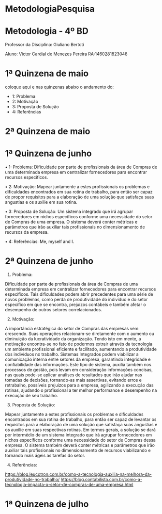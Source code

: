 # MetodologiaPesquisa
# Metodologia - 4º BD

 

Professor da Disciplina: Giuliano Bertoti 

 

Aluno: Victor Cardial de Menezes Pereira  RA:1460281823048

 

# 1ª Quinzena de maio

 

coloque aqui e nas quinzenas abaixo o andamento do:
 - 1: Problema
 - 2: Motivação
 - 3: Proposta de Solução
 - 4: Referências

 

# 2ª Quinzena de maio

 


# 1ª Quinzena de junho
 •	1: Problema: Dificuldade por parte de profissionais da área de Compras de uma determinada empresa em centralizar fornecedores para encontrar recursos específicos.
 
•	2: Motivação: Mapear juntamente a estes profissionais os problemas e dificuldades encontrados em sua rotina de trabalho, para então ser capaz de propor requisitos para a elaboração de uma solução que satisfaça suas angustias e os auxilie em sua rotina.

•	3: Proposta de Solução: Um sistema integrado que irá agrupar fornecedores em nichos específicos conforme uma necessidade do setor de Compras de uma empresa. O sistema deverá conter métricas e parâmetros que irão auxiliar tais profissionais no dimensionamento de recursos da empresa.

•	4: Referências: Me, myself and I.


 

# 2ª Quinzena de junho
1.	Problema: 

Dificuldade por parte de profissionais da área de Compras de uma determinada empresa em centralizar fornecedores para encontrar recursos específicos. Tais dificuldades podem abrir precedentes para uma série de novos problemas, como perda de produtividade do indivíduo e do setor específico em que se encontra, prejuízos contábeis e também afetar o desempenho de outros setores correlacionados.

2.	Motivação: 

A importância estratégica do setor de Compras das empresas vem crescendo. Suas operações relacionam-se diretamente com o aumento ou diminuição da lucratividade da organização.
Tendo isto em mente, a motivação encontra-se no fato de podermos extrair através da tecnologia um ambiente profissional eficiente e facilitado, aumentando a produtividade dos indivíduos no trabalho.
Sistemas Integrados podem viabilizar a comunicação interna entre setores da empresa, garantindo integridade e confiabilidade das informações.
Este tipo de sistema, auxilia também nos processos de gestão, pois levam em consideração informações concisas, nas quais pode-se aplicar análises de resultados que irão ajudar nas tomadas de decisões, tornando-as mais assertivas, evitando erros e retrabalho, possíveis prejuízos para a empresa, agilizando a execução das rotinas, ajudando o profissional a ter melhor performance e desempenho na execução de seu trabalho. 

3.	Proposta de Solução:

Mapear juntamente a estes profissionais os problemas e dificuldades encontrados em sua rotina de trabalho, para então ser capaz de levantar os requisitos para a elaboração de uma solução que satisfaça suas angustias e os auxilie em suas respectivas rotinas.
 Em termos gerais, a solução se dará por intermédio de um sistema integrado que irá agrupar fornecedores em nichos específicos conforme uma necessidade do setor de Compras dessa empresa. O sistema também deverá conter métricas e parâmetros que irão auxiliar tais profissionais no dimensionamento de recursos viabilizando e tornando mais ágeis as tarefas do setor.

4.	Referências:

https://blog.leucotron.com.br/como-a-tecnologia-auxilia-na-melhora-da-produtividade-no-trabalho/
https://blog.contabilista.com.br/como-a-tecnologia-impacta-o-setor-de-compras-de-uma-empresa.html

 


# 1ª Quinzena de julho
